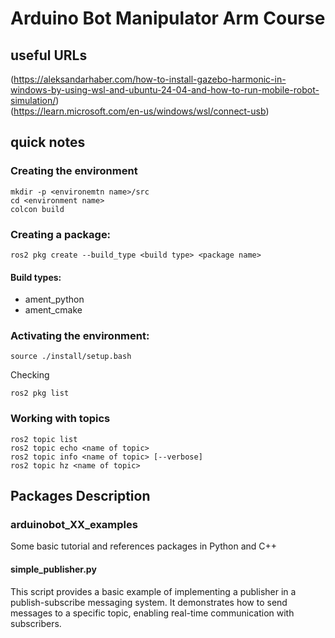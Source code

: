 # Arduino Bot Manipulator Arm Course 

## useful URLs
<Install Gazebo on WSL>(https://aleksandarhaber.com/how-to-install-gazebo-harmonic-in-windows-by-using-wsl-and-ubuntu-24-04-and-how-to-run-mobile-robot-simulation/)  
<Share USB device with WSL from Windows>(https://learn.microsoft.com/en-us/windows/wsl/connect-usb)
## quick notes

### Creating the environment
```
mkdir -p <environemtn name>/src
cd <environment name>
colcon build
```
### Creating a package:  
```
ros2 pkg create --build_type <build type> <package name>
```
#### Build types:
- ament_python
- ament_cmake

### Activating the environment:
```
source ./install/setup.bash
```
Checking
```
ros2 pkg list
```

### Working with topics
```
ros2 topic list
ros2 topic echo <name of topic>
ros2 topic info <name of topic> [--verbose]
ros2 topic hz <name of topic>
```

## Packages Description

### arduinobot_XX_examples
Some basic tutorial and references packages in Python and C++
#### simple_publisher.py

This script provides a basic example of implementing a publisher in a publish-subscribe messaging system. It demonstrates how to send messages to a specific topic, enabling real-time communication with subscribers.
